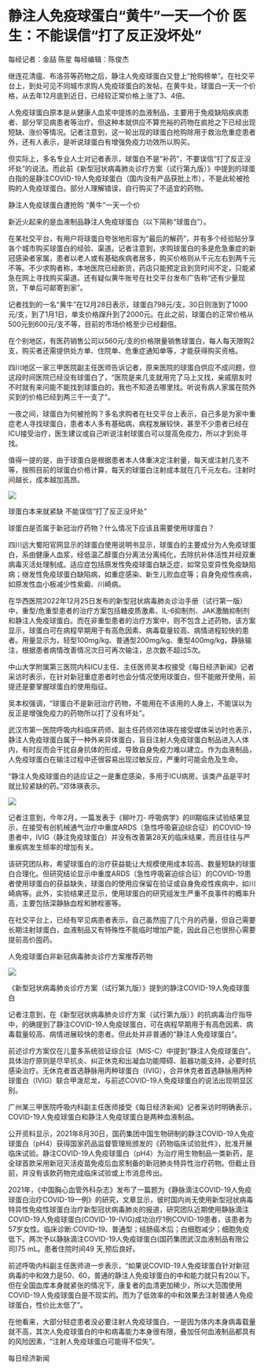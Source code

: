 # 静注人免疫球蛋白“黄牛”一天一个价 医生：不能误信“打了反正没坏处”

每经记者：金喆 陈星 每经编辑：陈俊杰

继连花清瘟、布洛芬等药物之后，静注人免疫球蛋白又登上“抢购榜单”。在社交平台上，到处可见不同城市求购人免疫球蛋白的发帖，在黄牛处，球蛋白一天一个价格，从去年12月底到近日，已经较正常价格上涨了3、4倍。

人免疫球蛋白原本是从健康人血浆中提炼的血液制品，主要用于免疫缺陷疾病患者、部分罕见病患者等治疗。但这种本就供应不算充裕的药物在疯抢之下已经出现短缺、涨价等情况。记者注意到，这一轮出现的球蛋白抢购除用于救治危重症患者外，还有人表示，是听说球蛋白有增强免疫力功效所以购买。

但实际上，多名专业人士对记者表示，球蛋白不是“补药”，不要误信“打了反正没坏处”的说法。而此前《新型冠状病毒肺炎诊疗方案（试行第九版）》中提到的球蛋白指的是静注COVID-19人免疫球蛋白（国内没有产品获批上市），不是此轮被抢购的人免疫球蛋白。部分人理解错误，自行购买了不适宜的药物。

静注人免疫球蛋白遭抢购 “黄牛”一天一个价

新近火起来的是血液制品静注人免疫球蛋白（以下简称“球蛋白”）。

在某社交平台，有用户将球蛋白夸张地形容为“最后的解药”，并有多个经验贴分享各个城市购买球蛋白的经验、渠道。记者注意到，求购球蛋白的多是危急重症的新冠感染者家属，患者以老人或有基础疾病者居多，购买价格则从千元左右到两千元不等。不少求购者称，本地医院已经断货，药店只能预定且到货时间不定，只能紧急在网上寻找购买渠道。还有疑似黄牛账号在社交平台发布广告称“还有少量现货，下单后可邮寄到家”。

记者找到的一名“黄牛”在12月28日表示，球蛋白798元/支，30日则涨到了1000元/支，到了1月1日，单支价格蹿升到了2000元。在此之前，球蛋白的正常价格从500元到600元/支不等，目前的市场价格至少已经翻倍。

在个别地区，有医药销售公司以560元/支的价格限量销售球蛋白，每人每天限购2支，购买者还需提供处方单、住院单、危重症通知单等，才能获得购买资格。

四川地区一家三甲医院副主任医师告诉记者，原来医院的球蛋白供应不成问题，但这段时间医院已经没有球蛋白了，“医院是来几支就用完了马上又找，亲戚朋友时不时就有来问能不能找到球蛋白的，我也不知道去哪里找。听说有病人家属在院外买到的价格已经到两三千一支了”。

一夜之间，球蛋白为何被抢购？多名求购者在社交平台上表示，自己多是为家中重症老人寻找球蛋白，患者本人多有基础病，病程发展较快，甚至不少患者已经在ICU接受治疗，医生建议或自己听说注射球蛋白可以提高免疫力，所以才到处寻找。

值得一提的是，由于球蛋白是根据患者本人体重决定注射量，每天或注射几支不等，按照目前的球蛋白价格计算，每天的球蛋白注射成本就在几千元左右。注射时间越长，成本越加高昂。

![](https://inews.gtimg.com/newsapp_bt/0/15593860666/1000)

球蛋白本来就紧缺 不能误信“打了反正没坏处”

球蛋白是否属于新冠治疗药物？什么情况下应该且需要使用球蛋白？

四川远大蜀阳官网显示的球蛋白使用说明书显示，球蛋白的主要成分为人免疫球蛋白，系由健康人血浆，经低温乙醇蛋白分离法分离纯化，去除抗补体活性并经双重病毒灭活处理制成。适应症包括原发性免疫球蛋白缺乏症，如常见变异性免疫缺陷病；继发性免疫球蛋白缺陷病，如重症感染、新生儿败血症等；自身免疫性疾病，如原发性血小板减少性紫癜、川崎病。

在华西医院2022年12月25日发布的新型冠状病毒肺炎诊治手册（试行第一版）中，重型/危重型患者的治疗方案包括糖皮质激素、IL-6抑制剂、JAK激酶抑制剂和静注人免疫球蛋白。而在非重型患者的治疗方案中，则不包含上述药物。该方案显示，球蛋白可在病程早期用于有高危因素、病毒载量较高、病情进程较快的患者。用量显示为，轻型100mg/kg、普通型200mg/kg、重型400mg/kg，静脉输注，根据患者病情改善情况次日可再次输注，总次数不超过5次。

中山大学附属第三医院内科ICU主任、主任医师吴本权接受《每日经济新闻》记者采访时表示，在针对新冠重症患者时也会分情况使用球蛋白，但不能敞开使用，前提还是要掌握球蛋白的使用指征。

吴本权强调，“球蛋白不是新冠治疗药物，不能用在不该用的人身上，不能误以为反正是增强免疫力的药物所以打了没有坏处”。

武汉市第一医院呼吸内科临床药师、副主任药师邓体瑛在接受媒体采访时也表示，静注人免疫球蛋白属于一种外来异体蛋白，盲目注射人免疫球蛋白制品进入人体内，有时反而会干扰自身抗体的形成，导致自身免疫力难以建立。作为血液制品，人免疫球蛋白在输注过程中还很容易出现过敏反应，严重时可能会危及生命。

“静注人免疫球蛋白的适应证之一是重症感染，多用于ICU病房。该类产品是平时就比较紧缺的药。”邓体瑛表示。

![](https://inews.gtimg.com/newsapp_bt/0/15593860689/1000)

记者注意到，今年2月，一篇发表于《柳叶刀-
呼吸病学》的III期临床试验结果显示，在接受有创机械通气治疗中重度ARDS（急性呼吸窘迫综合征）的COVID-19患者中，IVIG（静注免疫球蛋白）并没有改善第28天的临床结果，而且往往与严重疾病发生频率的增加有关。

该研究团队称，希望球蛋白的治疗获益能让大规模使用成本较高、数量短缺的球蛋白合理化。但研究结论显示中重度ARDS（急性呼吸窘迫综合征）的COVID-19患者使用球蛋白的获益缺失，球蛋白的使用应保留在验证或自身免疫性疾病中，如川崎病等。此外，实验结果还显示，使用球蛋白的研究组发生严重不良事件的概率升高，主要包括深静脉血栓和肺栓塞等。

在社交平台上，已经有罕见病患者表示，自己虽然囤了几个月的药量，但自己需要长期注射球蛋白，血液制品又有特殊性不能临时增加产能，因此自己也很担心需要提前高价囤药。

人免疫球蛋白非新冠病毒肺炎诊疗方案推荐药物

![](https://inews.gtimg.com/newsapp_bt/0/15593860697/1000)

《新型冠状病毒肺炎诊疗方案（试行第九版）》提到的静注COVID-19人免疫球蛋白

记者注意到，在《新型冠状病毒肺炎诊疗方案（试行第九版）》的抗病毒治疗指导中，的确提到了静注COVID-19人免疫球蛋白，可在病程早期用于有高危因素、病毒载量较高、病情进展较快的患者。但此处并非普通的“静注人免疫球蛋白”。

前述诊疗方案仅在儿童多系统验证综合征（MIS-C）中提到“静注人免疫球蛋白”。具体治疗原则是尽早抗炎、纠正休克和出凝血功能障碍、脏器功能支持，必要时抗感染治疗。无休克者首选静脉用丙种球蛋白（IVIG），合并休克者首选静脉用丙种球蛋白（IVIG）联合甲泼尼龙，与前述COVID-19人免疫球蛋白的说法出现明显区别。

广州某三甲医院呼吸内科副主任医师接受《每日经济新闻》记者采访时明确表示，COVID-19人免疫球蛋白和静注人免疫球蛋白是两种血液制品。

公开资料显示，2021年8月30日，国药集团中国生物研制的静注COVID-19人免疫球蛋白（pH4）获得国家药品监督管理局颁发的《药物临床试验批件》，批准开展临床试验。静注COVID-19人免疫球蛋白（pH4）为治疗用生物制品一类新药，是全球首款采用新冠灭活疫苗免疫后血浆制备的新冠肺炎特异性治疗药物。但截止目前，并没有该款药物完成临床试验或上市消息传出。

2021年，《中国胸心血管外科杂志》发布了一篇题为《静脉滴注COVID-19人免疫球蛋白治疗COVID-19一例》的研究，文章显示，彼时国内尚无使用新型冠状病毒特异性免疫性球蛋白治疗新型冠状病毒肺炎的报道，研究团队近期使用静脉滴注COVID-19人免疫球蛋白(COVID-19-IVIG)成功治疗1例COVID-19患者，该患者为57岁女性。临床诊断:COVID-19、普通型；结肠癌术后；白细胞减少；细胞免疫低下。两次予以静脉滴注COVID-19人免疫球蛋白(国药集团武汉血液制品有限公司)75
mL。患者住院时间49 天,预后良好。

前述呼吸内科副主任医师进一步表示，“如果说COVID-19人免疫球蛋白针对新冠病毒的中和效力是50、60，普通的静注人免疫球蛋白的中和能力就只有20以下。但在全国血库本身就紧张的情况下，康复者的血清更加稀少，所以大范围使用COVID-19人免疫球蛋白是不现实的。而为了低效率的中和效果去注射普通人免疫球蛋白，性价比太低了”。

在他看来，大部分轻症患者没必要注射人免疫球蛋白，一是因为体内本身病毒载量就不高，其次人免疫球蛋白的中和病毒能力本身很有限，叠加任何血液制品都具有的风险因素，“注射人免疫球蛋白可能得不偿失”。

每日经济新闻

